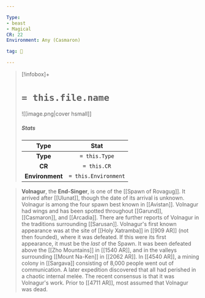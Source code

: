```yaml
---

Type:
- beast
- Magical
CR: 22
Environment: Any (Casmaron)

tag: 👹

---
```


> [!infobox]+
> #  `= this.file.name`
> ![[image.png|cover hsmall]]
> ##### Stats
> Type | Stat |
> :---:|:---:|
> **Type** | `= this.Type` |
> **CR** | `= this.CR` |
> **Environment** | `= this.Environment` |



> **Volnagur**, the **End-Singer**, is one of the [[Spawn of Rovagug]]. It arrived after [[Ulunat]], though the date of its arrival is unknown. Volnagur is among the four spawn best known in [[Avistan]].
> Volnagur had wings and has been spotted throughout [[Garund]], [[Casmaron]], and [[Arcadia]]. There are further reports of Volnagur in the traditions surrounding [[Sarusan]].
> Volnagur's first known appearance was at the site of [[Holy Xatramba]] in [[909 AR]] (not then founded), where it was defeated. If this were its first appearance, it must be the *last* of the Spawn. It was been defeated above the [[Zho Mountains]] in [[1540 AR]], and in the valleys surrounding [[Mount Na-Ken]] in [[2062 AR]].
> In [[4540 AR]], a mining colony in [[Sargava]] consisting of 8,000 people went out of communication. A later expedition discovered that all had perished in a chaotic internal melée. The recent consensus is that it was Volnagur's work. Prior to [[4711 AR]], most assumed that Volnagur was dead.








